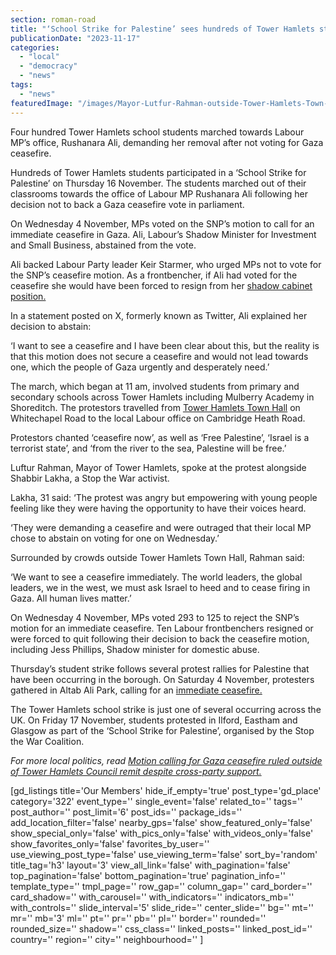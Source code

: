 ```yaml
---
section: roman-road
title: "‘School Strike for Palestine’ sees hundreds of Tower Hamlets students march out of class to local MP's office"
publicationDate: "2023-11-17"
categories: 
  - "local"
  - "democracy"
  - "news"
tags: 
  - "news"
featuredImage: "/images/Mayor-Lutfur-Rahman-outside-Tower-Hamlets-Town-Hall.jpg"
---
```


Four hundred Tower Hamlets school students marched towards Labour MP’s office, Rushanara Ali, demanding her removal after not voting for Gaza ceasefire. 

Hundreds of Tower Hamlets students participated in a ‘School Strike for Palestine’ on Thursday 16 November. The students marched out of their classrooms towards the office of Labour MP Rushanara Ali following her decision not to back a Gaza ceasefire vote in parliament. 

On Wednesday 4 November, MPs voted on the SNP’s motion to call for an immediate ceasefire in Gaza. Ali, Labour’s Shadow Minister for Investment and Small Business, abstained from the vote.

Ali backed Labour Party leader Keir Starmer, who urged MPs not to vote for the SNP’s ceasefire motion. As a frontbencher, if Ali had voted for the ceasefire she would have been forced to resign from her [shadow cabinet position.](https://www.bbc.co.uk/news/uk-politics-67417726)

In a statement posted on X, formerly known as Twitter, Ali explained her decision to abstain: 

‘I want to see a ceasefire and I have been clear about this, but the reality is that this motion does not secure a ceasefire and would not lead towards one, which the people of Gaza urgently and desperately need.’

The march, which began at 11 am, involved students from primary and secondary schools across Tower Hamlets including Mulberry Academy in Shoreditch. The protestors travelled from [Tower Hamlets Town Hall](https://romanroadlondon.com/tower-hamlets-town-hall-moves-whitechapel-former-royal-london-hospital/) on Whitechapel Road to the local Labour office on Cambridge Heath Road.

Protestors chanted ‘ceasefire now’, as well as ‘Free Palestine’, ‘Israel is a terrorist state’, and ‘from the river to the sea, Palestine will be free.’

Luftur Rahman, Mayor of Tower Hamlets, spoke at the protest alongside Shabbir Lakha, a Stop the War activist. 

Lakha, 31 said: ‘The protest was angry but empowering with young people feeling like they were having the opportunity to have their voices heard.

‘They were demanding a ceasefire and were outraged that their local MP chose to abstain on voting for one on Wednesday.’ 

Surrounded by crowds outside Tower Hamlets Town Hall, Rahman said:

‘We want to see a ceasefire immediately. The world leaders, the global leaders, we in the west, we must ask Israel to heed and to cease firing in Gaza. All human lives matter.’ 

On Wednesday 4 November, MPs voted 293 to 125 to reject the SNP’s motion for an immediate ceasefire. Ten Labour frontbenchers resigned or were forced to quit following their decision to back the ceasefire motion, including Jess Phillips, Shadow minister for domestic abuse. 

Thursday’s student strike follows several protest rallies for Palestine that have been occurring in the borough. On Saturday 4 November, protesters gathered in Altab Ali Park, calling for an [immediate ceasefire.](https://whitechapellondon.co.uk/gaza-palestine-protest-tower-hamlets-november-2023/)

The Tower Hamlets school strike is just one of several occurring across the UK. On Friday 17 November, students protested in Ilford, Eastham and Glasgow as part of the ‘School Strike for Palestine’, organised by the Stop the War Coalition. 

_For more local politics, read_ [_Motion calling for Gaza ceasefire ruled outside of Tower Hamlets Council remit despite cross-party support._](https://romanroadlondon.com/tower-hamlets-aspire-labour-green-gaza-ceasefire-motion-rejected-council/)

\[gd\_listings title='Our Members' hide\_if\_empty='true' post\_type='gd\_place' category='322' event\_type='' single\_event='false' related\_to='' tags='' post\_author='' post\_limit='6' post\_ids='' package\_ids='' add\_location\_filter='false' nearby\_gps='false' show\_featured\_only='false' show\_special\_only='false' with\_pics\_only='false' with\_videos\_only='false' show\_favorites\_only='false' favorites\_by\_user='' use\_viewing\_post\_type='false' use\_viewing\_term='false' sort\_by='random' title\_tag='h3' layout='3' view\_all\_link='false' with\_pagination='false' top\_pagination='false' bottom\_pagination='true' pagination\_info='' template\_type='' tmpl\_page='' row\_gap='' column\_gap='' card\_border='' card\_shadow='' with\_carousel='' with\_indicators='' indicators\_mb='' with\_controls='' slide\_interval='5' slide\_ride='' center\_slide='' bg='' mt='' mr='' mb='3' ml='' pt='' pr='' pb='' pl='' border='' rounded='' rounded\_size='' shadow='' css\_class='' linked\_posts='' linked\_post\_id='' country='' region='' city='' neighbourhood='' \]
